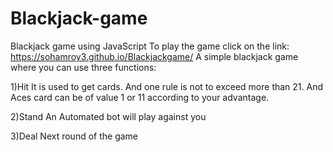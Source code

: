 # Blackjack-game
Blackjack game using JavaScript
To play the game click on the link:
https://sohamroy3.github.io/Blackjackgame/
A simple blackjack game where you can use three functions:

1)Hit
It is used to get cards. And one rule is not to exceed more than 21. And Aces card can be of value 1 or 11 according to your advantage.

2)Stand
An Automated bot will play against you

3)Deal
Next round of the game
